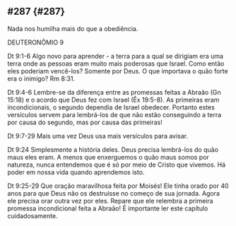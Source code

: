 ## #287 {#287}

Nada nos humilha mais do que a obediência.

DEUTERONÔMIO 9

Dt 9:1-6 Algo novo para aprender - a terra para a qual se dirigiam era uma terra onde as pessoas eram muito mais poderosas que Israel. Como então eles poderiam vencê-los? Somente por Deus. O que importava o quão forte era o inimigo? Rm 8:31.

Dt 9:4-6 Lembre-se da diferença entre as promessas feitas a Abraão (Gn 15:18) e o acordo que Deus fez com Israel (Êx 19:5-8). As primeiras eram incondicionais, o segundo dependia de Israel obedecer. Portanto estes versículos servem para lembrá-los de que não estão conseguindo a terra por causa do segundo, mas por causa das primeiras!

Dt 9:7-29 Mais uma vez Deus usa mais versículos para avisar.

Dt 9:24 Simplesmente a história deles. Deus precisa lembrá-los do quão maus eles eram. A menos que enxerguemos o quão maus somos por natureza, nunca entendemos que é só por meio de Cristo que vivemos. Há poder em nossa vida quando aprendemos isto.

Dt 9:25-29 Que oração maravilhosa feita por Moisés! Ele tinha orado por 40 anos para que Deus não os destruísse no começo de sua jornada. Agora ele precisa orar outra vez por eles. Repare que ele relembra a primeira promessa incondicional feita a Abraão! É importante ler este capítulo cuidadosamente.